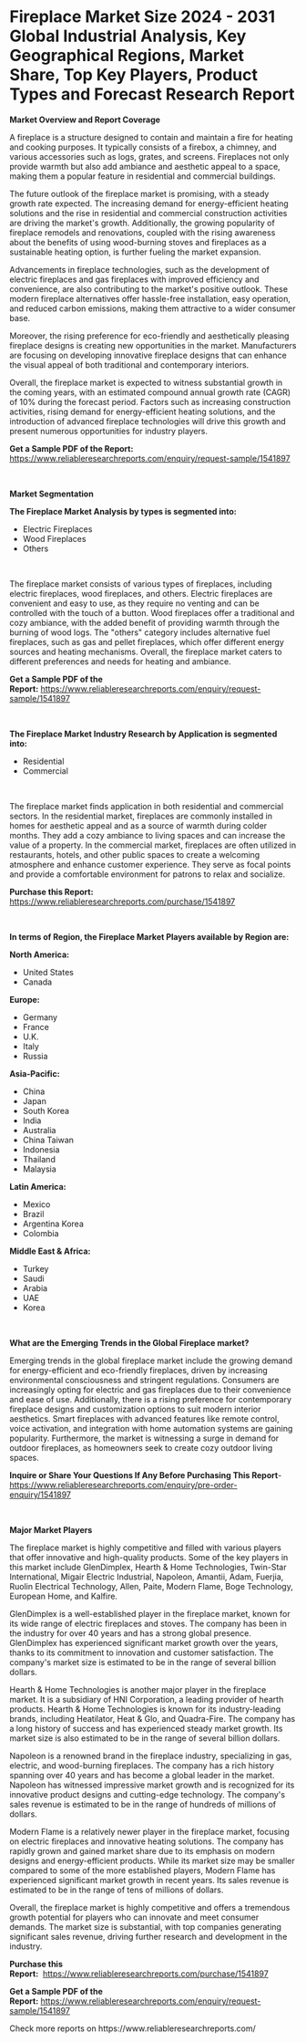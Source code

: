 <p><h1>Fireplace Market Size 2024 - 2031 Global Industrial Analysis, Key Geographical Regions, Market Share, Top Key Players, Product Types and Forecast Research Report</h1></p><p><strong>Market Overview and Report Coverage</strong></p>
<p><p>A fireplace is a structure designed to contain and maintain a fire for heating and cooking purposes. It typically consists of a firebox, a chimney, and various accessories such as logs, grates, and screens. Fireplaces not only provide warmth but also add ambiance and aesthetic appeal to a space, making them a popular feature in residential and commercial buildings.</p><p>The future outlook of the fireplace market is promising, with a steady growth rate expected. The increasing demand for energy-efficient heating solutions and the rise in residential and commercial construction activities are driving the market's growth. Additionally, the growing popularity of fireplace remodels and renovations, coupled with the rising awareness about the benefits of using wood-burning stoves and fireplaces as a sustainable heating option, is further fueling the market expansion.</p><p>Advancements in fireplace technologies, such as the development of electric fireplaces and gas fireplaces with improved efficiency and convenience, are also contributing to the market's positive outlook. These modern fireplace alternatives offer hassle-free installation, easy operation, and reduced carbon emissions, making them attractive to a wider consumer base.</p><p>Moreover, the rising preference for eco-friendly and aesthetically pleasing fireplace designs is creating new opportunities in the market. Manufacturers are focusing on developing innovative fireplace designs that can enhance the visual appeal of both traditional and contemporary interiors.</p><p>Overall, the fireplace market is expected to witness substantial growth in the coming years, with an estimated compound annual growth rate (CAGR) of 10% during the forecast period. Factors such as increasing construction activities, rising demand for energy-efficient heating solutions, and the introduction of advanced fireplace technologies will drive this growth and present numerous opportunities for industry players.</p></p>
<p><strong>Get a Sample PDF of the Report:</strong> <a href="https://www.reliableresearchreports.com/enquiry/request-sample/1541897">https://www.reliableresearchreports.com/enquiry/request-sample/1541897</a></p>
<p>&nbsp;</p>
<p><strong>Market Segmentation</strong></p>
<p><strong>The Fireplace Market Analysis by types is segmented into:</strong></p>
<p><ul><li>Electric Fireplaces</li><li>Wood Fireplaces</li><li>Others</li></ul></p>
<p>&nbsp;</p>
<p><p>The fireplace market consists of various types of fireplaces, including electric fireplaces, wood fireplaces, and others. Electric fireplaces are convenient and easy to use, as they require no venting and can be controlled with the touch of a button. Wood fireplaces offer a traditional and cozy ambiance, with the added benefit of providing warmth through the burning of wood logs. The "others" category includes alternative fuel fireplaces, such as gas and pellet fireplaces, which offer different energy sources and heating mechanisms. Overall, the fireplace market caters to different preferences and needs for heating and ambiance.</p></p>
<p><strong>Get a Sample PDF of the Report:</strong>&nbsp;<a href="https://www.reliableresearchreports.com/enquiry/request-sample/1541897">https://www.reliableresearchreports.com/enquiry/request-sample/1541897</a></p>
<p>&nbsp;</p>
<p><strong>The Fireplace Market Industry Research by Application is segmented into:</strong></p>
<p><ul><li>Residential</li><li>Commercial</li></ul></p>
<p>&nbsp;</p>
<p><p>The fireplace market finds application in both residential and commercial sectors. In the residential market, fireplaces are commonly installed in homes for aesthetic appeal and as a source of warmth during colder months. They add a cozy ambiance to living spaces and can increase the value of a property. In the commercial market, fireplaces are often utilized in restaurants, hotels, and other public spaces to create a welcoming atmosphere and enhance customer experience. They serve as focal points and provide a comfortable environment for patrons to relax and socialize.</p></p>
<p><strong>Purchase this Report:</strong>&nbsp; <a href="https://www.reliableresearchreports.com/purchase/1541897">https://www.reliableresearchreports.com/purchase/1541897</a></p>
<p>&nbsp;</p>
<p><strong>In terms of Region, the Fireplace Market Players available by Region are:</strong></p>
<p>
    <p> <strong> North America: </strong>
        <ul>
            <li>United States</li>
            <li>Canada</li>
        </ul>
        </p> 
    <p> <strong> Europe: </strong>
        <ul>
            <li>Germany</li>
            <li>France</li>
            <li>U.K.</li>
            <li>Italy</li>
            <li>Russia</li>
        </ul>
        </p> 
    <p> <strong> Asia-Pacific: </strong>
        <ul>
            <li>China</li>
            <li>Japan</li>
            <li>South Korea</li>
            <li>India</li>
            <li>Australia</li>
            <li>China Taiwan</li>
            <li>Indonesia</li>
            <li>Thailand</li>
            <li>Malaysia</li>
        </ul>
        </p> 
    <p> <strong> Latin America: </strong>
        <ul>
            <li>Mexico</li>
            <li>Brazil</li>
            <li>Argentina Korea</li>
            <li>Colombia</li>
        </ul>
        </p> 
    <p> <strong> Middle East & Africa: </strong>
        <ul>
            <li>Turkey</li>
            <li>Saudi</li>
            <li>Arabia</li>
            <li>UAE</li>
            <li>Korea</li>
        </ul>
    </p>
    </p>
<p>&nbsp;</p>
<p><strong>What are the Emerging Trends in the Global Fireplace market?</strong></p>
<p><p>Emerging trends in the global fireplace market include the growing demand for energy-efficient and eco-friendly fireplaces, driven by increasing environmental consciousness and stringent regulations. Consumers are increasingly opting for electric and gas fireplaces due to their convenience and ease of use. Additionally, there is a rising preference for contemporary fireplace designs and customization options to suit modern interior aesthetics. Smart fireplaces with advanced features like remote control, voice activation, and integration with home automation systems are gaining popularity. Furthermore, the market is witnessing a surge in demand for outdoor fireplaces, as homeowners seek to create cozy outdoor living spaces.</p></p>
<p><strong>Inquire or Share Your Questions If Any Before Purchasing This Report</strong>- <a href="https://www.reliableresearchreports.com/enquiry/pre-order-enquiry/1541897">https://www.reliableresearchreports.com/enquiry/pre-order-enquiry/1541897</a></p>
<p>&nbsp;</p>
<p><strong>Major Market Players</strong></p>
<p><p>The fireplace market is highly competitive and filled with various players that offer innovative and high-quality products. Some of the key players in this market include GlenDimplex, Hearth & Home Technologies, Twin-Star International, Migair Electric Industrial, Napoleon, Amantii, Adam, Fuerjia, Ruolin Electrical Technology, Allen, Paite, Modern Flame, Boge Technology, European Home, and Kalfire. </p><p>GlenDimplex is a well-established player in the fireplace market, known for its wide range of electric fireplaces and stoves. The company has been in the industry for over 40 years and has a strong global presence. GlenDimplex has experienced significant market growth over the years, thanks to its commitment to innovation and customer satisfaction. The company's market size is estimated to be in the range of several billion dollars.</p><p>Hearth & Home Technologies is another major player in the fireplace market. It is a subsidiary of HNI Corporation, a leading provider of hearth products. Hearth & Home Technologies is known for its industry-leading brands, including Heatilator, Heat & Glo, and Quadra-Fire. The company has a long history of success and has experienced steady market growth. Its market size is also estimated to be in the range of several billion dollars.</p><p>Napoleon is a renowned brand in the fireplace industry, specializing in gas, electric, and wood-burning fireplaces. The company has a rich history spanning over 40 years and has become a global leader in the market. Napoleon has witnessed impressive market growth and is recognized for its innovative product designs and cutting-edge technology. The company's sales revenue is estimated to be in the range of hundreds of millions of dollars.</p><p>Modern Flame is a relatively newer player in the fireplace market, focusing on electric fireplaces and innovative heating solutions. The company has rapidly grown and gained market share due to its emphasis on modern designs and energy-efficient products. While its market size may be smaller compared to some of the more established players, Modern Flame has experienced significant market growth in recent years. Its sales revenue is estimated to be in the range of tens of millions of dollars.</p><p>Overall, the fireplace market is highly competitive and offers a tremendous growth potential for players who can innovate and meet consumer demands. The market size is substantial, with top companies generating significant sales revenue, driving further research and development in the industry.</p></p>
<p><strong>Purchase this Report:</strong>&nbsp;&nbsp;<a href="https://www.reliableresearchreports.com/purchase/1541897">https://www.reliableresearchreports.com/purchase/1541897</a></p>
<p></p>
<p><strong>Get a Sample PDF of the Report:</strong>&nbsp;<a href="https://www.reliableresearchreports.com/enquiry/request-sample/1541897">https://www.reliableresearchreports.com/enquiry/request-sample/1541897</a></p>
<p>Check more reports on https://www.reliableresearchreports.com/</p>